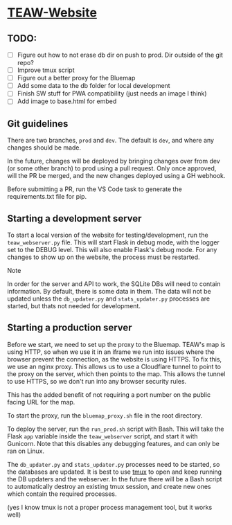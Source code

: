 # [TEAW-Website](https://toendallwars.org/)


## TODO:
- [ ] Figure out how to not erase db dir on push to prod. Dir outside of the git repo?
- [ ] Improve tmux script
- [ ] Figure out a better proxy for the Bluemap
- [ ] Add some data to the db folder for local development
- [ ] Finish SW stuff for PWA compatibility (just needs an image I think)
- [ ] Add image to base.html for embed

## Git guidelines
There are two branches, `prod` and `dev`. The default is `dev`, and where any changes should be made. 

In the future, changes will be deployed by bringing changes over from dev (or some other branch) to prod using a pull request.
Only once approved, will the PR be merged, and the new changes deployed using a GH webhook. 

Before submitting a PR, run the VS Code task to generate the requirements.txt file for pip.


## Starting a development server
To start a local version of the website for testing/development, run the
`teaw_webserver.py` file. This will start Flask in debug mode, with the logger set
to the DEBUG level. This will also enable Flask's debug mode. For any changes to show
up on the website, the process must be restarted.

> [!NOTE]
> In order for the server and API to work, the SQLite DBs will need to contain information. By default, there is some 
data in them. The data will not be updated unless the `db_updater.py` and `stats_updater.py` processes are started, 
but thats not needed for development. 



## Starting a production server
Before we start, we need to set up the proxy to the Bluemap. TEAW's map is using HTTP, so when we
use it in an iframe we run into issues where the browser prevent the connection, as the website is using HTTPS.
To fix this, we use an nginx proxy. This allows us to use a Cloudflare tunnel to point to the proxy on the server, which then
points to the map. This allows the tunnel to use HTTPS, so we don't run into any browser security rules. 

This has the added benefit of not requiring a port number on the public facing URL for the map. 

To start the proxy, run the `bluemap_proxy.sh` file in the root directory. 



To deploy the server, run the `run_prod.sh` script with Bash. This will take the Flask `app` variable inside the
`teaw_webserver` script, and start it with Gunicorn. Note that this disables any debugging features, and can only be ran on Linux.

The `db_updater.py` and `stats_updater.py` processes need to be started, so the databases are updated. It is best to use 
[tmux](https://github.com/tmux/tmux?tab=readme-ov-file#welcome-to-tmux) to open and keep running the DB updaters and the webserver.
In the future there will be a Bash script to automatically destroy an existing tmux session, and create new ones which contain the 
required processes.

(yes I know tmux is not a proper process management tool, but it works well)